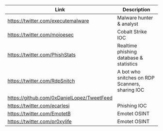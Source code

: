 |Link| Description |
| ------ | ------ |
|https://twitter.com/executemalware | Malware hunter & analyst |
|https://twitter.com/mojoesec | Cobalt Strike IOC |
|https://twitter.com/PhishStats | Realtime phishing database & statistics |
|https://twitter.com/RdpSnitch | A bot who snitches on RDP Scanners, sharing IOC |
|https://github.com/0xDanielLopez/TweetFeed|
|https://twitter.com/ecarlesi | Phishing IOC | 
|https://twitter.com/EmotetB | Emotet OSINT | 
|https://twitter.com/pr0xylife | Emotet OSINT |
